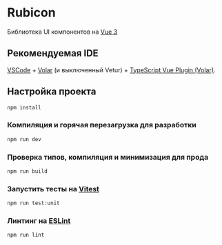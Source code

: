 # Rubicon

Библиотека UI компонентов на [Vue 3](https://vuejs.org/)

## Рекомендуемая IDE

[VSCode](https://code.visualstudio.com/) + [Volar](https://marketplace.visualstudio.com/items?itemName=Vue.volar) (и выключенный Vetur) + [TypeScript Vue Plugin (Volar)](https://marketplace.visualstudio.com/items?itemName=Vue.vscode-typescript-vue-plugin).

## Настройка проекта

```sh
npm install
```

### Компиляция и горячая перезагрузка для разработки

```sh
npm run dev
```

### Проверка типов, компиляция и минимизация для прода

```sh
npm run build
```

### Запустить тесты на [Vitest](https://vitest.dev/)

```sh
npm run test:unit
```

### Линтинг на [ESLint](https://eslint.org/)

```sh
npm run lint
```
